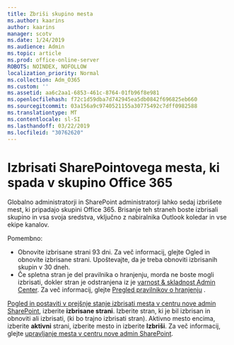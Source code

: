 ```yaml
---
title: Zbriši skupino mesta
ms.author: kaarins
author: kaarins
manager: scotv
ms.date: 1/24/2019
ms.audience: Admin
ms.topic: article
ms.prod: office-online-server
ROBOTS: NOINDEX, NOFOLLOW
localization_priority: Normal
ms.collection: Adm_O365
ms.custom: ''
ms.assetid: aa6c2aa1-6853-461c-8764-01fb96f8e981
ms.openlocfilehash: f72c1d59dba7d742945ea5db0842f696825eb660
ms.sourcegitcommit: 03a156a9c9740521155a30775492c7dff0982588
ms.translationtype: MT
ms.contentlocale: sl-SI
ms.lasthandoff: 03/22/2019
ms.locfileid: "30762620"
---
```

# <a name="delete-a-sharepoint-site-that-belongs-to-an-office-365-group"></a>Izbrisati SharePointovega mesta, ki spada v skupino Office 365

Globalno administratorji in SharePoint administratorji lahko sedaj izbrišete mest, ki pripadajo skupini Office 365. Brisanje teh straneh boste izbrisali skupino in vsa svoja sredstva, vključno z nabiralnika Outlook koledar in vse ekipe kanalov.
  
Pomembno:
- Obnovite izbrisane strani 93 dni. Za več informacij, glejte Ogled in obnovite izbrisane strani. Upoštevajte, da je treba obnoviti izbrisanih skupin v 30 dneh. 
- Če spletna stran je del pravilnika o hranjenju, morda ne boste mogli izbrisati, dokler stran je odstranjena iz je [varnost &amp; skladnost Admin Center](https://protection.office.com/?rfr=AdminCenter#/retention). Za več informacij, glejte [Pregled pravilnikov o hranjenju](https://docs.microsoft.com/office365/securitycompliance/retention-policies#content-in-onedrive-accounts-and-sharepoint-sites) . 
  
[Pogled in postaviti v prejšnje stanje izbrisati mesta v centru nove admin SharePoint](https://docs.microsoft.com/sharepoint/view-and-restore-deleted-sites-in-new-admin-center), izberite **izbrisane strani**. Izberite stran, ki je bil izbrisan in obnoviti ali izbrisati, (ki bo trajno izbrisati stran). Aktivno mesto encima, izberite **aktivni** strani, izberite mesto in izberite **Izbriši**. Za več informacij, glejte [upravljanje mesta v centru nove admin SharePoint](https://docs.microsoft.com/sharepoint/manage-sites-in-new-admin-center).
  

